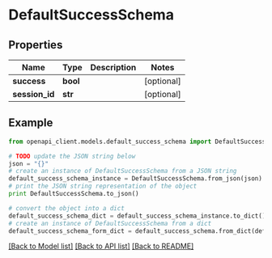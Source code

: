 # DefaultSuccessSchema


## Properties

Name | Type | Description | Notes
------------ | ------------- | ------------- | -------------
**success** | **bool** |  | [optional] 
**session_id** | **str** |  | [optional] 

## Example

```python
from openapi_client.models.default_success_schema import DefaultSuccessSchema

# TODO update the JSON string below
json = "{}"
# create an instance of DefaultSuccessSchema from a JSON string
default_success_schema_instance = DefaultSuccessSchema.from_json(json)
# print the JSON string representation of the object
print DefaultSuccessSchema.to_json()

# convert the object into a dict
default_success_schema_dict = default_success_schema_instance.to_dict()
# create an instance of DefaultSuccessSchema from a dict
default_success_schema_form_dict = default_success_schema.from_dict(default_success_schema_dict)
```
[[Back to Model list]](../README.md#documentation-for-models) [[Back to API list]](../README.md#documentation-for-api-endpoints) [[Back to README]](../README.md)


